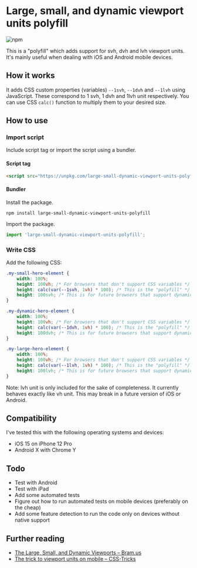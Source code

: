 # Large, small, and dynamic viewport units polyfill

![npm](https://img.shields.io/npm/v/large-small-dynamic-viewport-units-polyfill)

This is a "polyfill" which adds support for svh, dvh and lvh viewport units. It's mainly useful when dealing with iOS and Android mobile devices.

## How it works

It adds CSS custom properties (variables) `--1svh`, `--1dvh` and `--1lvh` using JavaScript. These correspond to 1 svh, 1 dvh and 1lvh unit respectively. You can use CSS `calc()` function to multiply them to your desired size.

## How to use

### Import script

Include script tag or import the script using a bundler.

#### Script tag

```html
<script src="https://unpkg.com/large-small-dynamic-viewport-units-polyfill@0.0.1/dist/large-small-dynamic-viewport-units-polyfill.min.js"></script>
```

#### Bundler

Install the package.

```shell
npm install large-small-dynamic-viewport-units-polyfill
```

Import the package.

```js
import 'large-small-dynamic-viewport-units-polyfill';
```

### Write CSS

Add the following CSS:

```css
.my-small-hero-element {
    width: 100%;
    height: 100vh; /* For browsers that don't support CSS variables */
    height: calc(var(--1svh, 1vh) * 100); /* This is the "polyfill" */
    height: 100svh; /* This is for future browsers that support dynamic viewport units */
}

.my-dynamic-hero-element {
    width: 100%;
    height: 100vh; /* For browsers that don't support CSS variables */
    height: calc(var(--1dvh, 1vh) * 100); /* This is the "polyfill" */
    height: 100dvh; /* This is for future browsers that support dynamic viewport units */
}

.my-large-hero-element {
    width: 100%;
    height: 100vh; /* For browsers that don't support CSS variables */
    height: calc(var(--1lvh, 1vh) * 100); /* This is the "polyfill" */
    height: 100lvh; /* This is for future browsers that support dynamic viewport units */
}
```

Note: lvh unit is only included for the sake of completeness. It currently behaves exactly like vh unit. This may break in a future version of iOS or Android.

## Compatibility

I've tested this with the following operating systems and devices: 

* iOS 15 on iPhone 12 Pro
* Android X with Chrome Y

## Todo

* Test with Android
* Test with iPad
* Add some automated tests
* Figure out how to run automated tests on mobile devices (preferably on the cheap)
* Add some feature detection to run the code only on devices without native support

## Further reading

* [The Large, Small, and Dynamic Viewports – Bram.us](https://www.bram.us/2021/07/08/the-large-small-and-dynamic-viewports/)
* [The trick to viewport units on mobile – CSS-Tricks](https://css-tricks.com/the-trick-to-viewport-units-on-mobile/)

